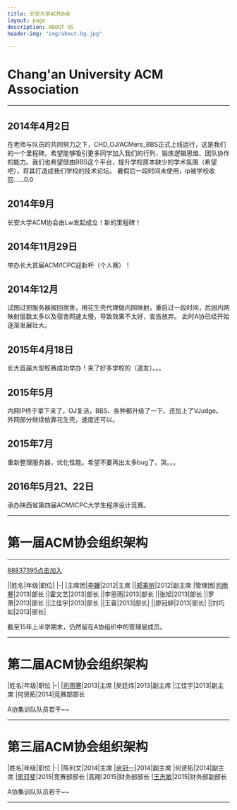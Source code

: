 ```yaml
---
title: 长安大学ACM协会
layout: page
description: ABOUT US
header-img: "img/about-bg.jpg"

---
```



# Chang'an University ACM Association

---

## 2014年4月2日

在老师与队员的共同努力之下，CHD_OJ/ACMers_BBS正式上线运行，这是我们的一个里程碑。希望能够吸引更多同学加入我们的行列，锻炼逻辑思维、团队协作的能力。我们也希望借由BBS这个平台，提升学校原本缺少的学术氛围（希望吧），将其打造成我们学校的技术论坛。
暑假后一段时间未使用，ip被学校收回......0.0

## 2014年9月

长安大学ACM协会由Lw发起成立！新的里程碑！

## 2014年11月29日

举办长大首届ACM/ICPC迎新杯（个人赛）！

## 2014年12月

试图过把服务器搬回宿舍，用花生壳代理做内网映射，重启过一段时间，后因内网映射层数太多以及宿舍网速太慢，导致效果不太好，宣告放弃。
此时A协已经开始逐渐发展壮大。

## 2015年4月18日

长大首届大型校赛成功举办！来了好多学校的（道友）。。。

## 2015年5月

内网IP终于拿下来了，OJ复活，BBS、各种都升级了一下、还加上了VJudge。
外网部分继续依靠花生壳，速度还可以。


## 2015年7月

重新整理服务器，优化性能。希望不要再出太多bug了，哭。。。


## 2016年5月21、22日

承办陕西省第四届ACM/ICPC大学生程序设计竞赛。



---

# 第一届ACM协会组织架构

---

[88837395点击加入](http://jq.qq.com/?_wv=1027&k=2KogR3q)

||姓名|年级|职位|
|-|
|主席团|[李韡](http://bigballon.github.io/)|2012|主席
||[郏乘帆](http://jcf94.github.io/)|2012|副主席
|管理团|[司雨寒](http://www.cnblogs.com/AOQNRMGYXLMV/)|2013|部长
||霍文艺|2013|部长
||李思雨|2013|部长
||张旭|2013|部长
||罗萧|2013|部长
||江佳宇|2013|部长
||王蓉|2013|部长|
||廖冠婷|2013|部长|
||刘巧如|2013|部长|

截至15年上半学期末，仍然留在A协组织中的管理层成员。

---

# 第二届ACM协会组织架构

|姓名|年级|职位
|-|
|[司雨寒](http://www.cnblogs.com/AOQNRMGYXLMV/)|2013|主席
|吴廷炜|2013|副主席
|江佳宇|2013|副主席
|何贤拓|2014|竞赛部部长

A协集训队队员若干~~

---

# 第三届ACM协会组织架构

|姓名|年级|职位
|-|
|陈利文|2014|主席
|[余冠一](http://home.cnblogs.com/u/Aguin/)|2014|副主席
|何贤拓|2014|副主席
|[房邓斐](http://home.cnblogs.com/u/Aguin/)|2015|竞赛部部长
|高翔|2015|财务部部长
|[王志敏](http://home.cnblogs.com/u/littlepear/)|2015|财务部副部长

A协集训队队员若干~~

---
